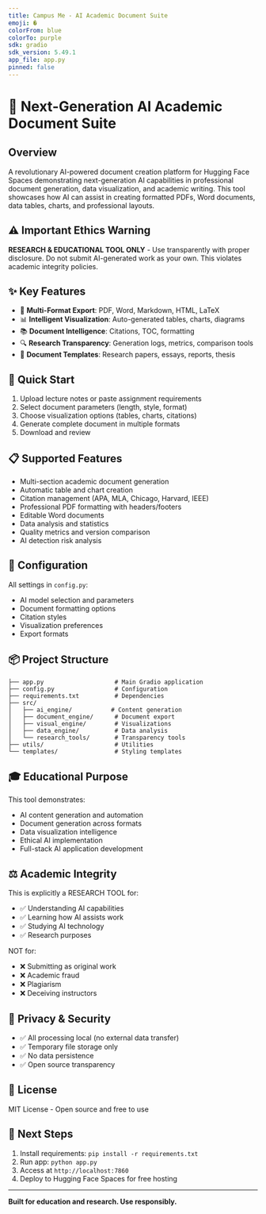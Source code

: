 ```yaml
---
title: Campus Me - AI Academic Document Suite
emoji: �
colorFrom: blue
colorTo: purple
sdk: gradio
sdk_version: 5.49.1
app_file: app.py
pinned: false
---
```


# 🚀 Next-Generation AI Academic Document Suite

## Overview

A revolutionary AI-powered document creation platform for Hugging Face Spaces demonstrating next-generation AI capabilities in professional document generation, data visualization, and academic writing. This tool showcases how AI can assist in creating formatted PDFs, Word documents, data tables, charts, and professional layouts.

## ⚠️ Important Ethics Warning

**RESEARCH & EDUCATIONAL TOOL ONLY** - Use transparently with proper disclosure. Do not submit AI-generated work as your own. This violates academic integrity policies.

## ✨ Key Features

- 📄 **Multi-Format Export**: PDF, Word, Markdown, HTML, LaTeX
- 📊 **Intelligent Visualization**: Auto-generated tables, charts, diagrams
- 📚 **Document Intelligence**: Citations, TOC, formatting
- 🔍 **Research Transparency**: Generation logs, metrics, comparison tools
- 🎨 **Document Templates**: Research papers, essays, reports, thesis

## 🚀 Quick Start

1. Upload lecture notes or paste assignment requirements
2. Select document parameters (length, style, format)
3. Choose visualization options (tables, charts, citations)
4. Generate complete document in multiple formats
5. Download and review

## 📋 Supported Features

- Multi-section academic document generation
- Automatic table and chart creation
- Citation management (APA, MLA, Chicago, Harvard, IEEE)
- Professional PDF formatting with headers/footers
- Editable Word documents
- Data analysis and statistics
- Quality metrics and version comparison
- AI detection risk analysis

## 🔧 Configuration

All settings in `config.py`:
- AI model selection and parameters
- Document formatting options
- Citation styles
- Visualization preferences
- Export formats

## 📦 Project Structure

```
├── app.py                    # Main Gradio application
├── config.py                 # Configuration
├── requirements.txt          # Dependencies
├── src/
│   ├── ai_engine/           # Content generation
│   ├── document_engine/      # Document export
│   ├── visual_engine/        # Visualizations
│   ├── data_engine/          # Data analysis
│   └── research_tools/       # Transparency tools
├── utils/                    # Utilities
└── templates/                # Styling templates
```

## 🎓 Educational Purpose

This tool demonstrates:
- AI content generation and automation
- Document generation across formats
- Data visualization intelligence
- Ethical AI implementation
- Full-stack AI application development

## ⚖️ Academic Integrity

This is explicitly a RESEARCH TOOL for:
- ✅ Understanding AI capabilities
- ✅ Learning how AI assists work
- ✅ Studying AI technology
- ✅ Research purposes

NOT for:
- ❌ Submitting as original work
- ❌ Academic fraud
- ❌ Plagiarism
- ❌ Deceiving instructors

## 🔐 Privacy & Security

- ✅ All processing local (no external data transfer)
- ✅ Temporary file storage only
- ✅ No data persistence
- ✅ Open source transparency

## 📝 License

MIT License - Open source and free to use

## 🎯 Next Steps

1. Install requirements: `pip install -r requirements.txt`
2. Run app: `python app.py`
3. Access at `http://localhost:7860`
4. Deploy to Hugging Face Spaces for free hosting

---

**Built for education and research. Use responsibly.**